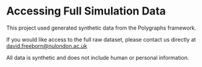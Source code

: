 # Accessing Full Simulation Data

This project used generated synthetic data from the Polygraphs framework.

If you would like access to the full raw dataset, please contact us directly at david.freeborn@nulondon.ac.uk

All data is synthetic and does not include human or personal information.
